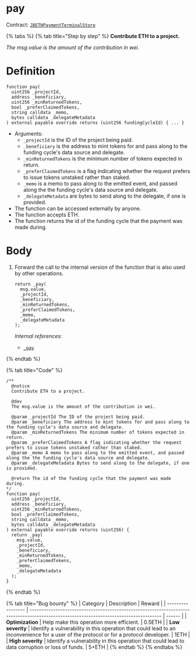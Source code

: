 # pay

Contract: [`JBETHPaymentTerminalStore`](../)​‌

{% tabs %}
{% tab title="Step by step" %}
**Contribute ETH to a project.**

_The msg.value is the amount of the contribution in wei._

# Definition

```solidity
function pay(
  uint256 _projectId,
  address _beneficiary,
  uint256 _minReturnedTokens,
  bool _preferClaimedTokens,
  string calldata _memo,
  bytes calldata _delegateMetadata
) external payable override returns (uint256 fundingCycleId) { ... }
```

* Arguments:
  * `_projectId` is the ID of the project being paid.
  * `_beneficiary` is the address to mint tokens for and pass along to the funding cycle's data source and delegate.
  * `_minReturnedTokens` is the minimum number of tokens expected in return.
  * `_preferClaimedTokens` is a flag indicating whether the request prefers to issue tokens unstaked rather than staked.
  * `_memo` is a memo to pass along to the emitted event, and passed along the the funding cycle's data source and delegate.
  * `_delegateMetadata` are bytes to send along to the delegate, if one is provided.
* The function can be accessed externally by anyone.
* The function accepts ETH.
* The function returns the id of the funding cycle that the payment was made during.

# Body

1.  Forward the call to the internal version of the function that is also used by other operations.

    ```solidity
    return _pay(
      msg.value,
      _projectId,
      _beneficiary,
      _minReturnedTokens,
      _preferClaimedTokens,
      _memo,
      _delegateMetadata
    );
    ```

    _Internal references:_

    * [`_pay`](../_pay.md)

{% endtab %}

{% tab title="Code" %}
```solidity
/**
  @notice
  Contribute ETH to a project.

  @dev
  The msg.value is the amount of the contribution in wei.

  @param _projectId The ID of the project being paid.
  @param _beneficiary The address to mint tokens for and pass along to the funding cycle's data source and delegate.
  @param _minReturnedTokens The minimum number of tokens expected in return.
  @param _preferClaimedTokens A flag indicating whether the request prefers to issue tokens unstaked rather than staked.
  @param _memo A memo to pass along to the emitted event, and passed along the the funding cycle's data source and delegate.
  @param _delegateMetadata Bytes to send along to the delegate, if one is provided.

  @return The id of the funding cycle that the payment was made during.
*/
function pay(
  uint256 _projectId,
  address _beneficiary,
  uint256 _minReturnedTokens,
  bool _preferClaimedTokens,
  string calldata _memo,
  bytes calldata _delegateMetadata
) external payable override returns (uint256) {
  return _pay(
    msg.value,
    _projectId,
    _beneficiary,
    _minReturnedTokens,
    _preferClaimedTokens,
    _memo,
    _delegateMetadata
  );
}
```
{% endtab %}

{% tab title="Bug bounty" %}
| Category          | Description                                                                                                                            | Reward |
| ----------------- | -------------------------------------------------------------------------------------------------------------------------------------- | ------ |
| **Optimization**  | Help make this operation more efficient.                                                                                               | 0.5ETH |
| **Low severity**  | Identify a vulnerability in this operation that could lead to an inconvenience for a user of the protocol or for a protocol developer. | 1ETH   |
| **High severity** | Identify a vulnerability in this operation that could lead to data corruption or loss of funds.                                        | 5+ETH  |
{% endtab %}
{% endtabs %}